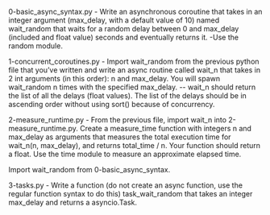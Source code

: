0-basic_async_syntax.py - Write an asynchronous coroutine that takes in an integer argument (max_delay, with a default value of 10) named wait_random that waits for a random delay between 0 and max_delay (included and float value) seconds and eventually returns it.
    -Use the random module.

1-concurrent_coroutines.py - Import wait_random from the previous python file that you’ve written and write an async routine called wait_n that takes in 2 int arguments (in this order): n and max_delay. You will spawn wait_random n times with the specified max_delay.
-- wait_n should return the list of all the delays (float values). The list of the delays should be in ascending order without using sort() because of concurrency.

2-measure_runtime.py - From the previous file, import wait_n into 2-measure_runtime.py.
Create a measure_time function with integers n and max_delay as arguments that measures the total execution time for wait_n(n, max_delay), and returns total_time / n. Your function should return a float.
Use the time module to measure an approximate elapsed time.

Import wait_random from 0-basic_async_syntax.

3-tasks.py - Write a function (do not create an async function, use the regular function syntax to do this) task_wait_random that takes an integer max_delay and returns a asyncio.Task.